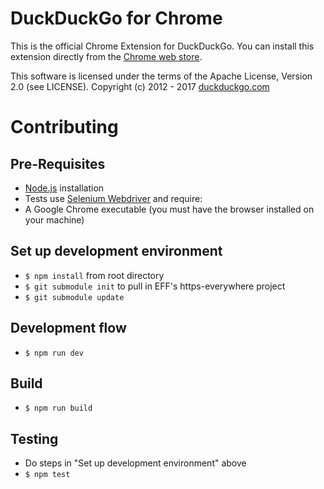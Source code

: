 # DuckDuckGo for Chrome

This is the official Chrome Extension for DuckDuckGo. You can install this extension directly from the [Chrome web store](https://chrome.google.com/webstore/detail/duckduckgo-for-chrome/bpphkkgodbfncbcpgopijlfakfgmclao?hl=en).

This software is licensed under the terms of the Apache License, Version 2.0 (see LICENSE). Copyright (c) 2012 - 2017 [duckduckgo.com](https://duckduckgo.com)

# Contributing

## Pre-Requisites
- [Node.js](https://nodejs.org) installation
- Tests use [Selenium Webdriver](http://seleniumhq.github.io/selenium/docs/api/javascript/index.html) and require:
- A Google Chrome executable (you must have the browser installed on your machine)

## Set up development environment
- `$ npm install` from root directory
- `$ git submodule init` to pull in EFF's https-everywhere project
- `$ git submodule update`

## Development flow
- `$ npm run dev`

## Build
- `$ npm run build`

## Testing
- Do steps in "Set up development environment" above
- `$ npm test`

